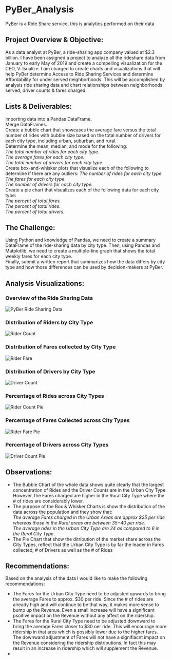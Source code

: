 # PyBer_Analysis
PyBer is a Ride Share service, this is analytics performed on their data
## Project Overview & Objective:
As a data analyst at PyBer, a ride-sharing app company valued at $2.3 billion. I have been assigned a project to analyze all the rideshare data from January to early May of 2019 and create a compelling visualization for the CEO, V. Isualize.
I am charged to create charts and visualizations that will help PyBer determine Access to Ride Sharing Services and determine Affordability for under served neighborhoods. 
This will be accomplished by analysis ride sharing data and chart relationships between neighborhoods served, driver counts & fares charged.
## Lists & Deliverables:
Importing data into a Pandas DataFrame.<br>
Merge DataFrames.<br>
Create a bubble chart that showcases the average fare versus the total number of rides with bubble size based on the total number of drivers for each city type, including urban, suburban, and rural.<br>
Determine the mean, median, and mode for the following:<br>
<i>The total number of rides for each city type.<br>
The average fares for each city type.<br>
The total number of drivers for each city type.</i><br>
Create box-and-whisker plots that visualize each of the following to determine if there are any outliers:
<i>The number of rides for each city type.<br>
The fares for each city type.<br>
The number of drivers for each city type.<br></i>
Create a pie chart that visualizes each of the following data for each city type:<br>
<i>The percent of total fares.<br>
The percent of total rides.<br>
The percent of total drivers.</i><br>
## The Challenge:
Using Python and knowledge of Pandas, we need to create a summary DataFrame of the ride-sharing data by city type. Then, using Pandas and Matplotlib, we need to create a multiple-line graph that shows the total weekly fares for each city type.<br> 
Finally, submit a written report that summarizes how the data differs by city type and how those differences can be used by decision-makers at PyBer.
## Analysis Visualizations:
### Overview of the Ride Sharing Data
![PyBer Ride Sharing Data](https://github.com/lallben/PyBer_Analysis/blob/main/Analysis/Fig1.png)
### Distribution of Riders by City Type
![Rider Count](https://github.com/lallben/PyBer_Analysis/blob/main/Analysis/ridecount_box&whisker.png)
### Distribution of Fares collected by City Type
![Rider Fare](https://github.com/lallben/PyBer_Analysis/blob/main/Analysis/ridefare_box&whisker.png)
### Distribution of Drivers by City Type
![Driver Count](https://github.com/lallben/PyBer_Analysis/blob/main/Analysis/drivercount_box&whisker.png)
### Percentage of Rides across City Types
![Rider Count Pie](https://github.com/lallben/PyBer_Analysis/blob/main/Analysis/piechart_rides.png)
### Percentage of Fares Collected across City Types
![Rider Fare Pie](https://github.com/lallben/PyBer_Analysis/blob/main/Analysis/piechart_fares.png)
### Percentage of Drivers across City Types
![Driver Count Pie](https://github.com/lallben/PyBer_Analysis/blob/main/Analysis/piechart_drivers.png)
## Observations:
- The Bubble Chart of the whole data shows quite clearly that the largest concentration of Rides and the Driver Counts are in the Urban City Type. However, the Fares charged are higher in the Rural City Type where the # of rides are considerably lower.
- The purpose of the Box & Whisker Charts is show the distribution of the data across the population and they show that:<br> 
<i>The average Fares charged in the Urban Areas are approx $25 per ride whereas those in the Rural areas are between $35-$40 per ride.<br>
The average rides in the Urban City Type are 24 as compared to 6 in the Rural City Type.</i>
- The Pie Chart that show the ditribution of the market share across the City Types, reflect that the Urban City Type is by far the leader in Fares collected, # of Drivers as well as the # of Rides

## Recommendations:
Based on the analysis of the data I would like to make the following recommendations:
- The Fares for the Urban City Type need to be adjusted upwards to bring the average Fares to approx. $30 per ride. Since the # of rides are already high and will continue to be that way, it makes more sense to bump up the Revenue. Even a small increase will have a significant psoitive impact on the Revenue without any affect on the ridership. 
- The Fares for the Rural City Type need to be adjusted downward to bring the average Fares closer to $30 oer ride. This will encourage more ridership in that area which is possibly lower due to the higher fares. The downward adjustment of Fares will not have a signifiacnt impact on the Revenue considering the ridership distributions. In fact this may result in an increase in ridership which will supplement the Revenue.
- 
